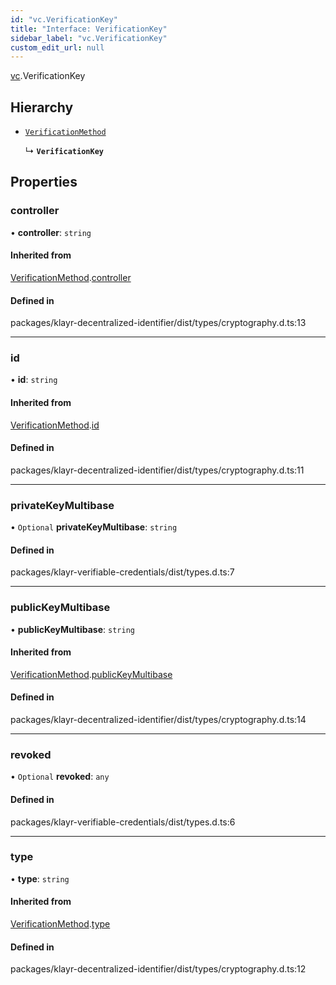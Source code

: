 ```yaml
---
id: "vc.VerificationKey"
title: "Interface: VerificationKey"
sidebar_label: "vc.VerificationKey"
custom_edit_url: null
---
```


[vc](../namespaces/vc.md).VerificationKey

## Hierarchy

- [`VerificationMethod`](did.VerificationMethod.md)

  ↳ **`VerificationKey`**

## Properties

### controller

• **controller**: `string`

#### Inherited from

[VerificationMethod](did.VerificationMethod.md).[controller](did.VerificationMethod.md#controller)

#### Defined in

packages/klayr-decentralized-identifier/dist/types/cryptography.d.ts:13

___

### id

• **id**: `string`

#### Inherited from

[VerificationMethod](did.VerificationMethod.md).[id](did.VerificationMethod.md#id)

#### Defined in

packages/klayr-decentralized-identifier/dist/types/cryptography.d.ts:11

___

### privateKeyMultibase

• `Optional` **privateKeyMultibase**: `string`

#### Defined in

packages/klayr-verifiable-credentials/dist/types.d.ts:7

___

### publicKeyMultibase

• **publicKeyMultibase**: `string`

#### Inherited from

[VerificationMethod](did.VerificationMethod.md).[publicKeyMultibase](did.VerificationMethod.md#publickeymultibase)

#### Defined in

packages/klayr-decentralized-identifier/dist/types/cryptography.d.ts:14

___

### revoked

• `Optional` **revoked**: `any`

#### Defined in

packages/klayr-verifiable-credentials/dist/types.d.ts:6

___

### type

• **type**: `string`

#### Inherited from

[VerificationMethod](did.VerificationMethod.md).[type](did.VerificationMethod.md#type)

#### Defined in

packages/klayr-decentralized-identifier/dist/types/cryptography.d.ts:12
